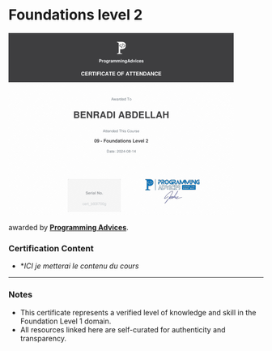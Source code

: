 # Foundations level 2

[![AFundations 2](./09_Foundations_level_2.png)](./09_Foundations_level_2.pdf)

awarded by **[Programming Advices](../README.md)**.




### Certification Content
- **ICI je metterai le contenu du cours*
---

### Notes

- This certificate represents a verified level of knowledge and skill in the Foundation Level 1 domain.
- All resources linked here are self-curated for authenticity and transparency.
